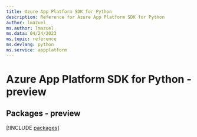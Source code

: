 ```yaml
---
title: Azure App Platform SDK for Python
description: Reference for Azure App Platform SDK for Python
author: lmazuel
ms.author: lmazuel
ms.data: 04/24/2023
ms.topic: reference
ms.devlang: python
ms.service: appplatform
---
```

# Azure App Platform SDK for Python - preview
## Packages - preview
[!INCLUDE [packages](app-platform-index.md)]